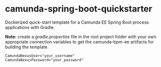# camunda-spring-boot-quickstarter
Dockerized quick-start template for a Camunda EE Spring Boot process applications with Gradle.

**Note:** create a *gradle.properties* file in the root project folder with your own appropriate connection variables 
to get the camunda-bpm-ee artifacts for building the template.
```
CamundaNexusUser="your_username"
CamundaNexusPassword="your_password"
```